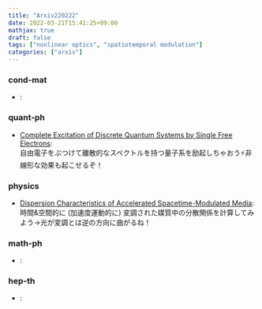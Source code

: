 ```yaml
---
title: "Arxiv220222"
date: 2022-03-21T15:41:25+09:00
mathjax: true
draft: false
tags: ["nonlinear optics", "spatiotemporal modulation"]
categories: ["arxiv"]
---
```

### cond-mat
- []():  


### quant-ph
- [Complete Excitation of Discrete Quantum Systems by Single Free Electrons](https://arxiv.org/abs/2202.10095):  
自由電子をぶつけて離散的なスペクトルを持つ量子系を励起しちゃおう⚡️非線形な効果も起こせるぞ！


### physics
- [Dispersion Characteristics of Accelerated Spacetime-Modulated Media](https://arxiv.org/abs/2202.10460):  
時間&空間的に (加速度運動的に) 変調された媒質中の分散関係を計算してみよう→光が変調とは逆の方向に曲がるね！


### math-ph
- []():  


### hep-th
- []():  
